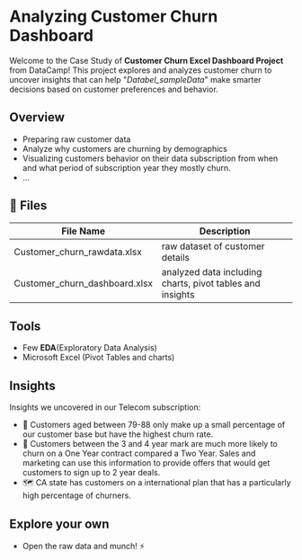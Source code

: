 # Analyzing Customer Churn Dashboard

Welcome to the Case Study of **Customer Churn Excel Dashboard Project** from DataCamp! This project explores and analyzes customer churn to uncover insights that can help "*Databel_sampleData*" make smarter decisions based on customer preferences and behavior.

## Overview
- Preparing raw customer data
- Analyze why customers are churning by demographics
- Visualizing customers behavior on their data subscription from when and what period of subscription year they mostly churn.
- ...

## 📁 Files
| File Name | Description |
| ----------- | ----------- |
| Customer_churn_rawdata.xlsx | raw dataset of customer details |
| Customer_churn_dashboard.xlsx | analyzed data including charts, pivot tables and insights |

## Tools
- Few **EDA**(Exploratory Data Analysis)
- Microsoft Excel (Pivot Tables and charts)

## Insights
Insights we uncovered in our Telecom subscription:
- 👴 Customers aged between 79-88 only make up a small percentage of our customer base but have the highest churn rate.
- 🧍 Customers between the 3 and 4 year mark are much more likely to churn on a One Year contract compared a Two Year. Sales and marketing can use this information to provide offers that would get customers to sign up to 2 year deals.
- 🗺️ CA state has customers on a international plan that has a particularly high percentage of churners.

## Explore your own
- Open the raw data and munch! ⚡
